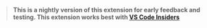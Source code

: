> **This is a nightly version of this extension for early feedback and testing. This extension works best with [VS Code Insiders](https://code.visualstudio.com/insiders)**
